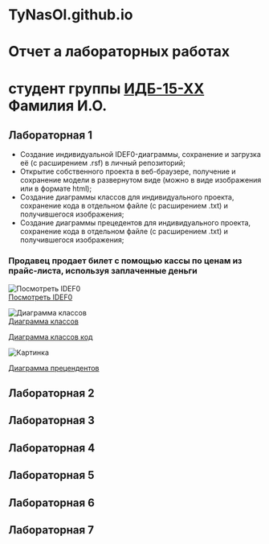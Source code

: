 # TyNasOl.github.io
# Отчет а лабораторных работах
# студент группы [ИДБ-15-ХХ](https://github.com/stankin/design-2018/wiki/list-idb-15-xx) Фамилия И.О.

## Лабораторная 1


* Создание индивидуальной IDEF0-диаграммы, сохранение и загрузка её (c расширением .rsf) в личный репозиторий;
* Открытие собственного проекта в веб-браузере, получение и сохранение модели в развернутом виде (можно в виде изображения или в формате html);
* Создание диаграммы классов для индивидуального проекта, сохранение кода в отдельном файле (с расширением .txt) и получившегося изображения;
* Создание диаграммы прецедентов для индивидуального проекта, сохранение кода в отдельном файле (с расширением .txt) и получившегося изображения;


### Продавец продает билет с помощью кассы по ценам из прайс-листа, используя заплаченные деньги  
![Посмотреть IDEF0](https://github.com/TyNasOl/TyNasOl.github.io/blob/master/01_A0.jpg)  
[Посмотреть IDEF0](http://127.0.0.1:50009/idef0/index.html?id=3)  

![Диаграмма классов](https://github.com/TyNasOl/TyNasOl.github.io/blob/master/2%20%D0%B4%D0%B8%D0%B3%D1%80%D0%B0%D0%BC%D0%B0.png)  
[Диаграмма классов](http://www.plantuml.com/plantuml/png/JSzFIiGm5CVnzUGKZwuKz0xZU05thaCIR6ZQo4kBYq6m8xXowSfDhn3_52hYU8LVRkJ3MUWk_FZm3M-TUitzq0QL6jzTQzOjcQ1JegrQRRHfhZWEdJsF8J9TrhvtQdN676yEooO84HZPElu_tQf3fS9Kxh37Ep9UCPU7YdIY2waJdf7BM4PazOU4x0WlMF3v-pp24sPybKUyOJaXJDWJlaLdV9JnLDGYZLsvFvOlQsyT6SycEBLsdPMpVW00)  

[Диаграмма классов код](https://github.com/TyNasOl/TyNasOl.github.io/blob/master/%D0%B4%D0%B8%D0%B0%D0%B3%D1%80%D0%B0%D0%BC%D0%B0%D0%BA%D0%BB%D0%B0%D1%81%D1%81%D0%BE%D0%B2.txt)  

![Картинка](https://github.com/TyNasOl/TyNasOl.github.io/blob/master/3%20%D0%BF%D1%80%D0%B5%D1%86%D0%B5%D0%BD.png)

[Диаграмма прецендентов](http://www.plantuml.com/plantuml/png/fP7FIiD04CRFtQSOSj93mGSGQUeva9ld9LdRfMbMPZTui8Aje0VnuDMB-0RnJwLQcsUOVICdIIF5guI5uPlVzyqC6LWdqHNJJDY9piyaoYd8n1c42z4RocGoGbFawR79M3ePQwT4BqGqvwqop1XXq62gS5UwtCahh4gaLVzEpDIf0sS0zMZi8DMe4gTDBjfzumEG5W9we1MjQUaNjF5tz0b-pcL5ws3BHLlkcLPDQqdVL8A_hqtqvHV-YkaDVnMzKGN-sjysQMNG3MhzJmtuJYMzSl_cDxxjFbB9wVFQrPqV_lLzy5nwwTQjqHZwVTWBzmM_kem4NtKuuoeM4Gkp8rvV35IUyX_x0G00)  

## Лабораторная 2

## Лабораторная 3

## Лабораторная 4

## Лабораторная 5

## Лабораторная 6

## Лабораторная 7
